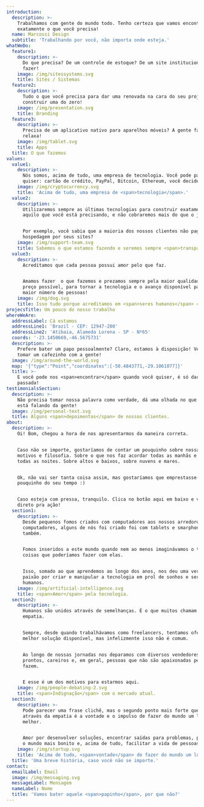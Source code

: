 ```yaml
---
introduction:
  description: >-
    Trabalhamos com gente do mundo todo. Tenho certeza que vamos encontrar
    exatamente o que você precisa!
  name: Marcossi Design
  subtitle: 'Trabalhando por você, não importa onde esteja.'
whatWeDo:
  feature1:
    description: >-
      Do que precisa? De um controle de estoque? De um site institucional? Vamos
      fazer!
    image: /img/sitessystems.svg
    title: Sites / Sistemas
  feature2:
    description: >-
      Tudo o que você precisa para dar uma renovada na cara do seu projeto. Ou
      construir uma do zero!
    image: /img/presentation.svg
    title: Branding
  feature3:
    description: >-
      Precisa de um aplicativo nativo para aparelhos móveis? A gente faz também,
      relaxa!
    image: /img/tablet.svg
    title: Apps
  title: O que fazemos
values:
  value1:
    description: >-
      Nós somos, acima de tudo, uma empresa de tecnologia. Você pode pagar como
      quiser: cartão de crédito, PayPal, Bitcoin, Ethereum, você decide!
    image: /img/cryptocurrency.svg
    title: 'Acima de tudo, uma empresa de <span>tecnologia</span>.'
  value2:
    description: >-
      Utilizaremos sempre as últimas tecnologias para construir exatamente
      aquilo que você está precisando, e não cobraremos mais do que o justo.


      Por exemplo, você sabia que a maioria dos nossos clientes não pagam
      hospedagem por seus sites?
    image: /img/support-team.svg
    title: Sabemos o que estamos fazendo e seremos sempre <span>transparentes</span>.
  value3:
    description: >-
      Acreditamos que cada pessoa possui amor pelo que faz.


      Amamos fazer  o que fazemos e prezamos sempre pela maior qualidade e menor
      preço possível, para tornar a tecnologia e o avanço disponível para o
      maior número de pessoas!
    image: /img/dog.svg
    title: Isso tudo porque acreditamos em <span>seres humanos</span> como um todo
projecsTitle: Um pouco do nosso trabalho
whereWeAre:
  addressLabel: Cá estamos
  addressLine1: 'Brazil - CEP: 12947-200'
  addressLine2: 'Atibaia, Alameda Lorena - SP - Nº65'
  coords: '-23.1450669,-46.5675731'
  description: >-
    Prefere bater um papo pessoalmente? Claro, estamos à disposição! Vem cá
    tomar um cafezinho com a gente!
  image: /img/around-the-world.svg
  map: '{"type":"Point","coordinates":[-50.4843771,-29.1061077]}'
  title: >-
    E você pode nos <span>encontrar</span> quando você quiser, é só dar uma
    passada!
testimonialsSection:
  description: >-
    Não precisa tomar nossa palavra como verdade, dá uma olhada no que a galera
    está falando da gente!
  image: /img/personal-text.svg
  title: Alguns <span>depoimentos</span> de nossos clientes.
about:
  description: >-
    Oi! Bom, chegou a hora de nos apresentarmos da maneira correta.


    Caso não se importe, gostaríamos de contar um pouquinho sobre nossas razões,
    motivos e filosofia. Sobre o que nos faz acordar todas as manhãs e sonhar
    todas as noites. Sobre altos e baixos, sobre nuvens e mares.


    Ok, não vai ser tanta coisa assim, mas gostaríamos que emprestasse-nos um
    pouquinho do seu tempo :)


    Caso esteja com pressa, tranquilo. Clica no botão aqui em baixo e vamos
    direto pra ação!
  section1:
    description: >-
      Desde pequenos fomos criados com computadores aos nossos arredores. Não só
      computadores, alguns de nós foi criado foi com tablets e smarphones
      também.


      Fomos inseridos a este mundo quando nem ao menos imaginávamos o tanto de
      coisas que poderíamos fazer com elas.


      Isso, somado ao que aprendemos ao longo dos anos, nos deu uma verdadeira
      paixão por criar e manipular a tecnologia em prol de sonhos e seres
      humanos.
    image: /img/artificial-intelligence.svg
    title: <span>Amor</span> pela tecnologia.
  section2:
    description: >-
      Humanos são unidos através de semelhanças. É o que muitos chamam de
      empatia.


      Sempre, desde quando trabalhávamos como freelancers, tentamos oferecer a
      melhor solução disponível, mas infelizmente isso não é comum.


      Ao longo de nossas jornadas nos deparamos com diversos vendedores de sites
      prontos, careiros e, em geral, pessoas que não são apaixonadas pelo que
      fazem.


      E esse é um dos motivos para estarmos aqui.
    image: /img/people-debating-2.svg
    title: <span>Indignação</span> com o mercado atual.
  section3:
    description: >-
      Pode parecer uma frase clichê, mas o segundo ponto mais forte que nos une
      através da empatia é a vontade e o impulso de fazer do mundo um lugar
      melhor.


      Amor por desenvolver soluções, encontrar saídas para problemas, por deixar
      o mundo mais bonito e, acima de tudo, facilitar a vida de pessoas.
    image: /img/startup.svg
    title: 'Acima de tudo, <span>vontade</span> de fazer do mundo um lugar melhor.'
  title: 'Uma breve história, caso você não se importe.'
contact:
  emailLabel: Email
  image: /img/messaging.svg
  messageLabel: Mensagem
  nameLabel: Nome
  title: 'Vamos bater aquele <span>papinho</span>, por que não?'
---
```


